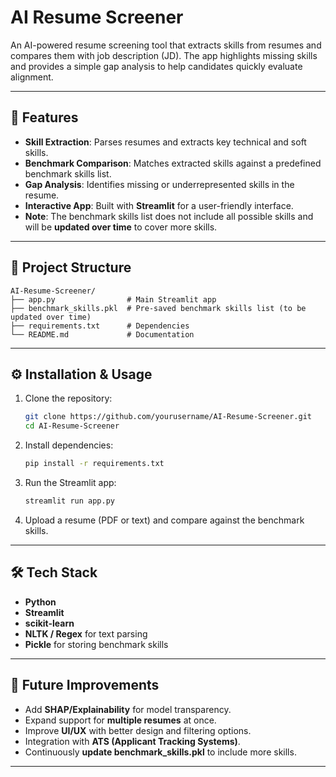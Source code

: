 # AI Resume Screener

An AI-powered resume screening tool that extracts skills from resumes and compares them with job description (JD). The app highlights missing skills and provides a simple gap analysis to help candidates quickly evaluate alignment.

---

## 📌 Features
- **Skill Extraction**: Parses resumes and extracts key technical and soft skills.
- **Benchmark Comparison**: Matches extracted skills against a predefined benchmark skills list.
- **Gap Analysis**: Identifies missing or underrepresented skills in the resume.
- **Interactive App**: Built with **Streamlit** for a user-friendly interface.
- **Note**: The benchmark skills list does not include all possible skills and will be **updated over time** to cover more skills.

---

## 📂 Project Structure
```
AI-Resume-Screener/
├── app.py                # Main Streamlit app
├── benchmark_skills.pkl  # Pre-saved benchmark skills list (to be updated over time)
├── requirements.txt      # Dependencies
└── README.md             # Documentation
```

---

## ⚙️ Installation & Usage

1. Clone the repository:
   ```bash
   git clone https://github.com/yourusername/AI-Resume-Screener.git
   cd AI-Resume-Screener
   ```

2. Install dependencies:
   ```bash
   pip install -r requirements.txt
   ```

3. Run the Streamlit app:
   ```bash
   streamlit run app.py
   ```

4. Upload a resume (PDF or text) and compare against the benchmark skills.

---

## 🛠 Tech Stack
- **Python**
- **Streamlit**
- **scikit-learn**
- **NLTK / Regex** for text parsing
- **Pickle** for storing benchmark skills

---

## 🚀 Future Improvements
- Add **SHAP/Explainability** for model transparency.
- Expand support for **multiple resumes** at once.
- Improve **UI/UX** with better design and filtering options.
- Integration with **ATS (Applicant Tracking Systems)**.
- Continuously **update benchmark_skills.pkl** to include more skills.

---

